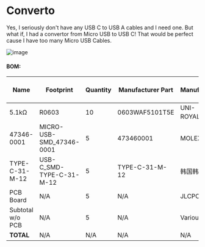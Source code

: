 # Converto
Yes, I seriously don't have any USB C to USB A cables and I need one. But what if, I had a convertor from Micro USB to USB C! That would be perfect cause I have too many Micro USB Cables.

![image](https://github.com/user-attachments/assets/238bfa58-569a-4328-8c59-38a6f0ea16b7)


#### BOM:
| Name                | Footprint                | Quantity | Manufacturer Part   | Manufacturer     | Supplier | Supplier Part | Price per Unit | Link                                                                                     | Total Price |
|---------------------|--------------------------|----------|----------------------|------------------|----------|----------------|----------------|------------------------------------------------------------------------------------------|-------------|
| 5.1kΩ               | R0603                    | 10       | 0603WAF5101T5E       | UNI-ROYAL(厚声)  | LCSC     | C23186         | 0.001          | [Datasheet](https://www.mouser.in/datasheet/2/447/PYu_RT_1_to_0_01_RoHS_L_11-1669912.pdf) | 0.01        |
| 47346-0001          | MICRO-USB-SMD_47346-0001 | 5        | 473460001            | MOLEX            | LCSC     | C132560        | 0.516          | [Link](https://item.szlcsc.com/143860.html)                                              | 2.58        |
| TYPE-C-31-M-12      | USB-C_SMD-TYPE-C-31-M-12 | 5        | TYPE-C-31-M-12       | 韩国韩荣         | LCSC     | C165948        | 0.173          | [Link](https://so.szlcsc.com/global.html?c=&k=C165948)                                   | 0.865       |
| PCB Board           | N/A                      | 5        | N/A                  | JLCPCB           | JLCPCB   | N/A            | 5.732          | [JLCPCB](https://jlcpcb.com)                                                              | 28.66       |
| Subtotal w/o PCB | N/A                    | 5        | N/A                  | Various          | LCSC  | N/A            | N/A            | N/A                                                                                      | 19.25       |
| **TOTAL**           | N/A                      | N/A      | N/A                  | N/A              | N/A      | N/A            | N/A            | N/A                                                                                      | **47.91**   |
